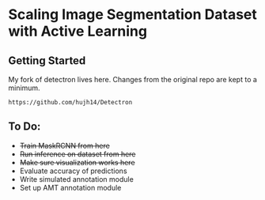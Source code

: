 # Scaling Image Segmentation Dataset with Active Learning

## Getting Started

My fork of detectron lives here. Changes from the original repo are kept to a minimum.

```
https://github.com/hujh14/Detectron
```

## To Do:
- ~~Train MaskRCNN from here~~
- ~~Run inference on dataset from here~~
- ~~Make sure visualization works here~~
- Evaluate accuracy of predictions
- Write simulated annotation module
- Set up AMT annotation module


